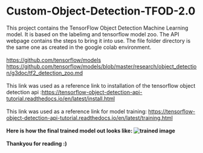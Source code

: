# Custom-Object-Detection-TFOD-2.0 
This project contains the TensorFlow Object Detection Machine Learning model.
It is based on the labelimg and tensorflow model zoo. 
The API webpage contains the steps to bring it into use. 
The file folder directory is the same one as created in the google colab environment.<br><br>
https://github.com/tensorflow/models
https://github.com/tensorflow/models/blob/master/research/object_detection/g3doc/tf2_detection_zoo.md
<br><br>
This link was used as a reference link to installation of the tensorflow object detection api :https://tensorflow-object-detection-api-tutorial.readthedocs.io/en/latest/install.html
<br>
<br>
This link was used as a reference link for model training: https://tensorflow-object-detection-api-tutorial.readthedocs.io/en/latest/training.html
<br><b><br>
Here is how the final trained model out looks like:
![trained image](https://user-images.githubusercontent.com/100400706/208668797-061ea379-05c4-4cf5-91ce-965bd842e6d6.png)
<br><br>
Thankyou for reading :)
